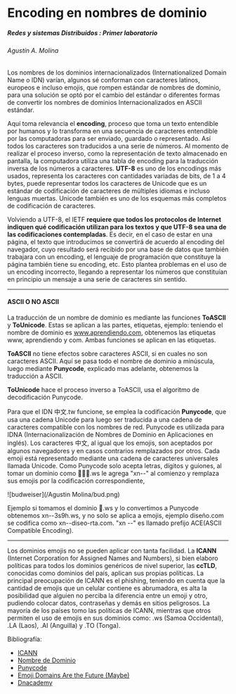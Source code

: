 # Encoding en nombres de dominio

##### Redes y sistemas Distribuidos : Primer laboratorio

###### Agustín A. Molina

Los nombres de los dominios internacionalizados
(Internationalized Domain Name o IDN) varían, algunos sé
conforman con caracteres latinos, europeos e incluso
emojis, que rompen estándar de nombres de dominio, para
una solución se optó por el cambio del estándar o
diferentes formas de convertir los nombres de dominios
Internacionalizados en ASCII estándar.   

Aquí toma relevancia el **encoding**, proceso que toma un texto entendible por humanos y lo transforma en una secuencia de caracteres entendible por las computadoras para ser enviado, guardado o representado. Así todos los caracteres son traducidos a una serie de números. Al momento de realizar el proceso inverso, como la representación de texto almacenado en pantalla, la computadora utiliza una tabla de encoding para la traducción inversa de los números a caracteres. **UTF-8** es uno de los encodings más usados, representa los caracteres con cantidades variadas de bits, de 1 a 4 bytes, puede representar todos los caracteres de Unicode que es un estándar de codificación de caracteres de múltiples idiomas e incluso lenguas muertas. Unicode también es uno de los esquemas más completos de codificación de caracteres.

Volviendo a UTF-8, el IETF **requiere que todos los protocolos de Internet indiquen qué codificación utilizan para los textos y que UTF-8 sea una de las codificaciones contempladas**. Es decir, en el caso de estar en una página, el texto que introducimos se convertirá de acuerdo al encoding del navegador, cuyo resultado será recibido por una base de datos que también trabajara con un encoding, el lenguaje de programación que constituye la página también tiene su encoding, etc. Esto plantea problemas en el uso de un encoding incorrecto, llegando a representar los números que constituían en principio un mensaje a una serie de caracteres sin sentido.

---

#### ASCII O NO ASCII

  La traducción de un nombre de dominio es mediante las funciones **ToASCII** y **ToUnicode**. Estas
se aplican a las partes, etiquetas, ejemplo: teniendo el nombre de dominio es
www.aprendiendo.com, obtenemos las etiquetas www, aprendiendo y com. Ambas funciones se
aplican en las etiquetas.

**ToASCII** no tiene efectos sobre caracteres ASCII, si en cuales no son caracteres ASCII. Aquí se pasa todo el nombre de dominio a minúscula, luego mediante **Punycode**, explicado mas adelante, obtenemos la traducción a ASCII.


  **ToUnicode** hace el proceso inverso a ToASCII, usa el algoritmo de decodificación Punycode.

Para que el IDN 中文.tw funcione, se emplea la codificación **Punycode**, que usa una cadena Unicode para luego ser traducida a una cadena de caracteres compatible con los nombres de red. Punycode es utilizada para IDNA (Internacionalización de Nombres de Dominio en Aplicaciones en inglés). Los caracteres 中文, al igual que los emojis, son aceptados por algunos navegadores y en casos contrarios remplazados por otros.
Cada emoji está representado mediante una cadena de caracteres universales llamada Unicode. Como Punycode solo acepta letras, dígitos y guiones, al tomar un dominio como 🍺🍺🍺.ws le agrega "xn--" al comienzo y remplaza sus emojis por la codificación correspondiente,

![budweiser](/Agustin Molina/bud.png)

Ejemplo si tomamos el dominio 🦄.ws y lo convertimos a Punycode obtenemos xn--3s9h.ws, y no
solo se aplica a emojis, ejemplo diseño.com se codifica como xn--diseo-rta.com. "xn --" es
llamado prefijo ACE(ASCII Compatible Encoding).

---

Los dominios emojis no se pueden aplicar con tanta facilidad. La **ICANN** (Internet Corporation for Assigned Names and Numbers), si bien elaboro políticas para todos los dominios genéricos de nivel superior, las **ccTLD**, conocidas como dominios del país, aplican sus propias políticas. La principal preocupación de ICANN es el phishing, teniendo en cuenta que la cantidad de emojis que un celular contiene es abrumadora, es alta la posibilidad que alguien no perciba la diferencia entre un emoji y otro, pudiendo colocar datos, contraseñas y demás en sitios peligrosos. La mayoría de los países tomo las políticas de ICANN, mientras que otros permiten el uso de emojis en sus dominios como: .ws (Samoa Occidental), .LA (Laos), .AI (Anguilla) y .TO (Tonga).

Bibliografía:

- [ICANN](https://www.icann.org/en/system/files/files/sac-095-en.pdf)
- [Nombre de Dominio](https://es.wikipedia.org/wiki/Nombre_de_dominio_internacionalizado)
- [Punycode](https://es.wikipedia.org/wiki/Punycode)
- [Emoji Domains Are the Future (Maybe)](https://gizmodo.com/emoji-domains-are-the-future-maybe-1823319626)
- [Dnacademy](https://www.dnacademy.com/emoji-domains)
